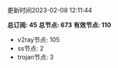 更新时间2023-02-08 12:11:44

**总订阅: 45**
**总节点: 673**
**有效节点: 110**
- v2ray节点: 105
- ss节点: 2
- trojan节点: 3
